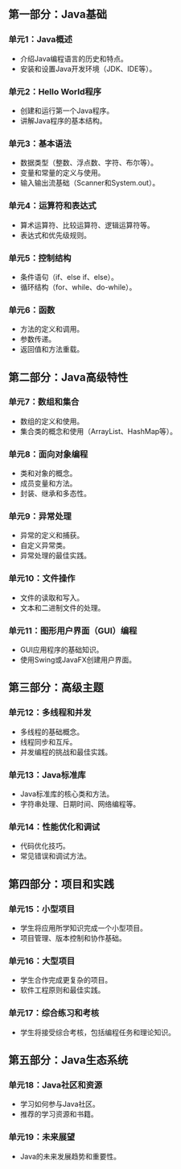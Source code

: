 ## 第一部分：Java基础

### 单元1：Java概述
- 介绍Java编程语言的历史和特点。
- 安装和设置Java开发环境（JDK、IDE等）。

### 单元2：Hello World程序
- 创建和运行第一个Java程序。
- 讲解Java程序的基本结构。

### 单元3：基本语法
- 数据类型（整数、浮点数、字符、布尔等）。
- 变量和常量的定义与使用。
- 输入输出流基础（Scanner和System.out）。

### 单元4：运算符和表达式
- 算术运算符、比较运算符、逻辑运算符等。
- 表达式和优先级规则。

### 单元5：控制结构
- 条件语句（if、else if、else）。
- 循环结构（for、while、do-while）。

### 单元6：函数
- 方法的定义和调用。
- 参数传递。
- 返回值和方法重载。

## 第二部分：Java高级特性

### 单元7：数组和集合
- 数组的定义和使用。
- 集合类的概念和使用（ArrayList、HashMap等）。

### 单元8：面向对象编程
- 类和对象的概念。
- 成员变量和方法。
- 封装、继承和多态性。

### 单元9：异常处理
- 异常的定义和捕获。
- 自定义异常类。
- 异常处理的最佳实践。

### 单元10：文件操作
- 文件的读取和写入。
- 文本和二进制文件的处理。

### 单元11：图形用户界面（GUI）编程
- GUI应用程序的基础知识。
- 使用Swing或JavaFX创建用户界面。

## 第三部分：高级主题

### 单元12：多线程和并发
- 多线程的基础概念。
- 线程同步和互斥。
- 并发编程的挑战和最佳实践。

### 单元13：Java标准库
- Java标准库的核心类和方法。
- 字符串处理、日期时间、网络编程等。

### 单元14：性能优化和调试
- 代码优化技巧。
- 常见错误和调试方法。

## 第四部分：项目和实践

### 单元15：小型项目
- 学生将应用所学知识完成一个小型项目。
- 项目管理、版本控制和协作基础。

### 单元16：大型项目
- 学生合作完成更复杂的项目。
- 软件工程原则和最佳实践。

### 单元17：综合练习和考核
- 学生将接受综合考核，包括编程任务和理论知识。

## 第五部分：Java生态系统

### 单元18：Java社区和资源
- 学习如何参与Java社区。
- 推荐的学习资源和书籍。

### 单元19：未来展望
- Java的未来发展趋势和重要性。

